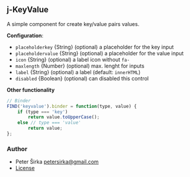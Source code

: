 ## j-KeyValue

A simple component for create key/value pairs values.

__Configuration__:

- `placeholderkey` {String} (optional) a placeholder for the key input
- `placeholdervalue` {String} (optional) a placeholder for the value input
- `icon` {String} (optional) a label icon without `fa-`
- `maxlength` {Number} (optional) max. lenght for inputs
- `label` {String} (optional) a label (default: `innerHTML`)
- `disabled` {Boolean} (optional) can disabled this control

__Other functionality__

```javascript
// Binder
FIND('keyvalue').binder = function(type, value) {
    if (type === 'key')
        return value.toUpperCase();
    else // type === 'value'
        return value;
};
```

### Author

- Peter Širka <petersirka@gmail.com>
- [License](https://www.totaljs.com/license/)